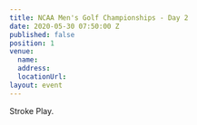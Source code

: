 ```yaml
---
title: NCAA Men's Golf Championships - Day 2
date: 2020-05-30 07:50:00 Z
published: false
position: 1
venue:
  name: 
  address: 
  locationUrl: 
layout: event
---
```


Stroke Play.